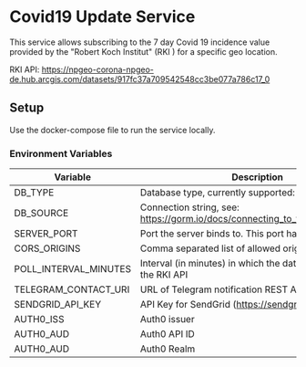 # Covid19 Update Service

This service allows subscribing to the 7 day Covid 19 incidence value provided by the "Robert Koch Institut" (RKI
) for a specific geo location.

RKI API: https://npgeo-corona-npgeo-de.hub.arcgis.com/datasets/917fc37a709542548cc3be077a786c17_0

## Setup

Use the docker-compose file to run the service locally.

### Environment Variables

|  Variable   | Description |
|-------------|-------------|
|   DB_TYPE   | Database type, currently supported: `sqlite3` and `mysql` |
|  DB_SOURCE  | Connection string, see: https://gorm.io/docs/connecting_to_the_database.html |
| SERVER_PORT | Port the server binds to. This port has to be exposed! |
| CORS_ORIGINS| Comma separated list of allowed origins for CORS |
| POLL_INTERVAL_MINUTES | Interval (in minutes) in which the data is retrieved from the RKI API |
| TELEGRAM_CONTACT_URI | URL of Telegram notification REST API |
| SENDGRID_API_KEY | API Key for SendGrid (https://sendgrid.com) |
| AUTH0_ISS | Auth0 issuer |
| AUTH0_AUD | Auth0 API ID |
| AUTH0_AUD | Auth0 Realm |